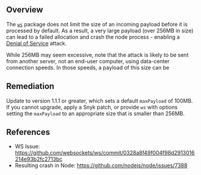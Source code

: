## Overview
The [`ws`](https://www.npmjs.com/package/ws) package does not limit the size of an incoming payload before it is processed by default. As a result, a very large payload (over 256MB in size) can lead to a failed allocation and crash the node process - enabling a [Denial of Service](https://en.wikipedia.org/wiki/Denial-of-service_attack) attack.

While 256MB may seem excessive, note that the attack is likely to be sent from another server, not an end-user computer, using data-center connection speeds. In those speeds, a payload of this size can be 

## Remediation
Update to version 1.1.1 or greater, which sets a default `maxPayload` of 100MB.
If you cannot upgrade, apply a Snyk patch, or provide `ws` with options setting the `maxPayload` to an appropriate size that is smaller than 256MB.

## References
- WS Issue: https://github.com/websockets/ws/commit/0328a8f49f004f98d2913016214e93b2fc2713bc
- Resulting crash in Node: https://github.com/nodejs/node/issues/7388


